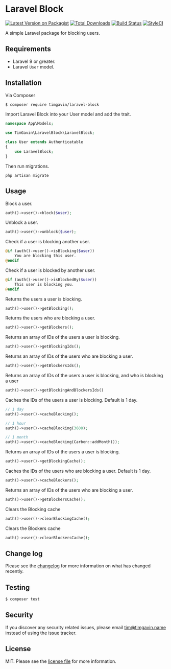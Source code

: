 # Laravel Block

[![Latest Version on Packagist][ico-version]][link-packagist]
[![Total Downloads][ico-downloads]][link-downloads]
[![Build Status][ico-travis]][link-travis]
[![StyleCI][ico-styleci]][link-styleci]

A simple Laravel package for blocking users.

## Requirements
- Laravel 9 or greater.
- Laravel `User` model.

## Installation

Via Composer

``` bash
$ composer require timgavin/laravel-block
```

Import Laravel Block into your User model and add the trait.

```php
namespace App\Models;

use TimGavin\LaravelBlock\LaravelBlock;

class User extends Authenticatable
{
    use LaravelBlock;
}
```

Then run migrations.

```
php artisan migrate
```

## Usage

Block a user.
```php
auth()->user()->block($user);
```

Unblock a user.
```php
auth()->user()->unblock($user);
```

Check if a user is blocking another user.
```php
@if (auth()->user()->isBlocking($user))
    You are blocking this user.
@endif
```

Check if a user is blocked by another user.
```php
@if (auth()->user()->isBlockedBy($user))
    This user is blocking you.
@endif
```

Returns the users a user is blocking.
```php
auth()->user()->getBlocking();
```

Returns the users who are blocking a user.
```php
auth()->user()->getBlockers();
```

Returns an array of IDs of the users a user is blocking.
```php
auth()->user()->getBlockingIds();
```

Returns an array of IDs of the users who are blocking a user.
```php
auth()->user()->getBlockersIds();
```

Returns an array of IDs of the users a user is blocking, and who is blocking a user
```php
auth()->user()->getBlockingAndBlockersIds()
```

Caches the IDs of the users a user is blocking. Default is 1 day.
```php
// 1 day
auth()->user()->cacheBlocking();

// 1 hour
auth()->user()->cacheBlocking(3600);

// 1 month
auth()->user()->cacheBlocking(Carbon::addMonth());
```

Returns an array of IDs of the users a user is blocking.
```php
auth()->user()->getBlockingCache();
```

Caches the IDs of the users who are blocking a user. Default is 1 day.
```php
auth()->user()->cacheBlockers();
```

Returns an array of IDs of the users who are blocking a user.
```php
auth()->user()->getBlockersCache();
```

Clears the Blocking cache
```php
auth()->user()->clearBlockingCache();
```

Clears the Blockers cache
```php
auth()->user()->clearBlockersCache();
```

## Change log

Please see the [changelog](changelog.md) for more information on what has changed recently.

## Testing

``` bash
$ composer test
```

## Security

If you discover any security related issues, please email tim@timgavin.name instead of using the issue tracker.

## License

MIT. Please see the [license file](license.md) for more information.

[ico-version]: https://img.shields.io/packagist/v/timgavin/laravel-block.svg?style=flat-square
[ico-downloads]: https://img.shields.io/packagist/dt/timgavin/laravel-block.svg?style=flat-square
[ico-travis]: https://img.shields.io/travis/com/timgavin/laravel-block/master.svg?style=flat-square
[ico-styleci]: https://styleci.io/repos/545076824/shield

[link-packagist]: https://packagist.org/packages/timgavin/laravel-block
[link-downloads]: https://packagist.org/packages/timgavin/laravel-block
[link-travis]: https://travis-ci.org/timgavin/laravel-block
[link-styleci]: https://styleci.io/repos/545076824
[link-author]: https://github.com/timgavin
[link-contributors]: ../../contributors
